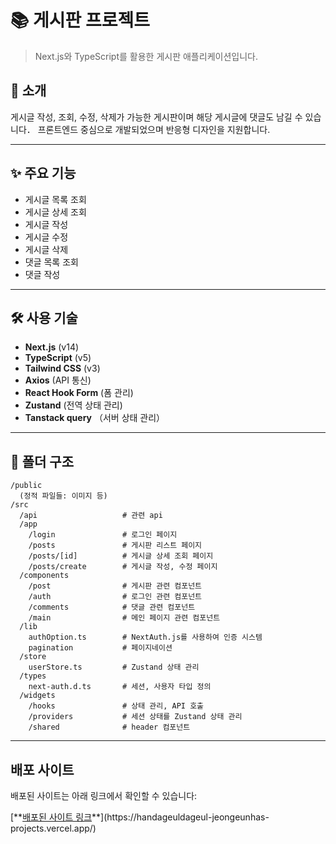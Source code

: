 # 📚 게시판 프로젝트

> Next.js와 TypeScript를 활용한 게시판 애플리케이션입니다.



## 📌 소개

게시글 작성, 조회, 수정, 삭제가 가능한 게시판이며 해당 게시글에 댓글도 남길 수 있습니다．
프론트엔드 중심으로 개발되었으며 반응형 디자인을 지원합니다.

---

## ✨ 주요 기능

- 게시글 목록 조회
- 게시글 상세 조회
- 게시글 작성
- 게시글 수정
- 게시글 삭제
- 댓글 목록 조회
- 댓글 작성

---

## 🛠 사용 기술

- **Next.js** (v14)
- **TypeScript** (v5)
- **Tailwind CSS** (v3)
- **Axios** (API 통신)
- **React Hook Form** (폼 관리)
- **Zustand** (전역 상태 관리)
- **Tanstack query** （서버 상태 관리）
  
---
## 📁 폴더 구조

```plaintext
/public
  (정적 파일들: 이미지 등)
/src
  /api                   # 관련 api
  /app
    /login               # 로그인 페이지
    /posts               # 게시판 리스트 페이지
    /posts/[id]          # 게시글 상세 조회 페이지
    /posts/create        # 게시글 작성, 수정 페이지
  /components
    /post                # 게시판 관련 컴포넌트
    /auth                # 로그인 관련 컴포넌트
    /comments            # 댓글 관련 컴포넌트
    /main                # 메인 페이지 관련 컴포넌트
  /lib
    authOption.ts        # NextAuth.js를 사용하여 인증 시스템
    pagination           # 페이지네이션
  /store
    userStore.ts         # Zustand 상태 관리
  /types
    next-auth.d.ts       # 세션, 사용자 타입 정의
  /widgets
    /hooks               # 상태 관리, API 호출
    /providers           # 세션 상태를 Zustand 상태 관리
    /shared              # header 컴포넌트
```
---
## 배포 사이트

배포된 사이트는 아래 링크에서 확인할 수 있습니다:

[**[배포된 사이트 링크]([https://your-deployed-site.com](https://handageuldageul-jeongeunhas-projects.vercel.app/))**](https://handageuldageul-jeongeunhas-projects.vercel.app/)
